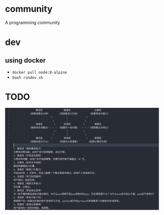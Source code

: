# community
A programming community

# dev
## using docker
- `docker pull node:8-alpine`
- `bash rundev.sh`

# TODO
![todo](./doc/community.jpg)

